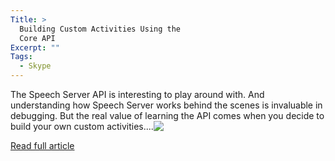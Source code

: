 ```yaml
---
Title: >
  Building Custom Activities Using the
  Core API
Excerpt: ""
Tags:
  - Skype
---
```


  The Speech Server API is interesting to play around with. And understanding how Speech Server works behind the scenes is invaluable in debugging. But the real value of learning the API comes when you decide to build your own custom activities....<a href="http://gotspeech.net/blogs/speakingfromtheedge/archive/2008/08/06/building-custom-activities-using-the-core-api.aspx"><img style="vertical-align: text-top" src="http://www.blogblog.com/rounders2/icon_arrow.gif" border="0" /></a>
  
  <a href="http://gotspeech.net/blogs/speakingfromtheedge/archive/2008/08/06/building-custom-activities-using-the-core-api.aspx">Read full article</a>

